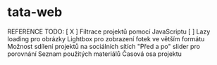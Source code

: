 # tata-web


REFERENCE
TODO:
[ X ]  Filtrace projektů pomocí JavaScriptu
[ ] Lazy loading pro obrázky
Lightbox pro zobrazení fotek ve větším formátu
Možnost sdílení projektů na sociálních sítích
"Před a po" slider pro porovnání
Seznam použitých materiálů
Časová osa projektu
